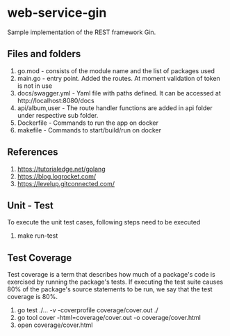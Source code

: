 # web-service-gin

Sample implementation of the REST framework Gin.

##  Files and folders

 1. go.mod - consists of the module name and the list of packages used
 2. main.go - entry point. Added the routes. At moment validation of token is not in use
 3. docs/swagger.yml - Yaml file with paths defined. It can be accessed at http://localhost:8080/docs
 4. api/album,user - The route handler functions are added in api folder under respective sub folder.
 5. Dockerfile  - Commands	to run the app on docker
 6. makefile -  Commands to start/build/run on docker

## References

 1. https://tutorialedge.net/golang
 2. https://blog.logrocket.com/
 3. https://levelup.gitconnected.com/
 
## Unit - Test
To execute the unit test cases, following steps need to be executed
1. make run-test

## Test Coverage
Test coverage is a term that describes how much of a package's code is exercised by running the package's tests. If executing the test suite causes 80% of the package's source statements to be run, we say that the test coverage is 80%.

1.  go test ./... -v -coverprofile coverage/cover.out ./
2. go tool cover -html=coverage/cover.out -o coverage/cover.html
3. open coverage/cover.html